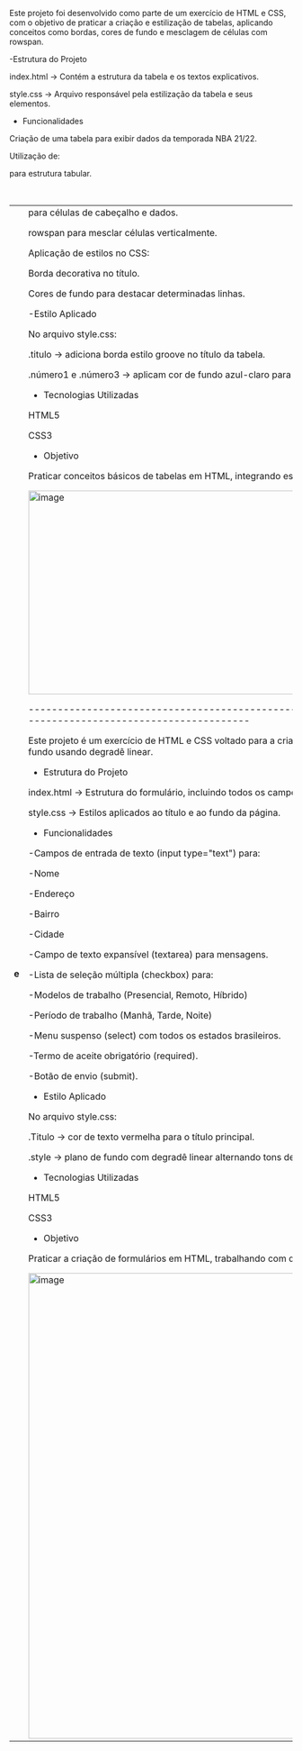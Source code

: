 Este projeto foi desenvolvido como parte de um exercício de HTML e CSS, com o objetivo de praticar a criação e estilização de tabelas, aplicando conceitos como bordas, cores de fundo e mesclagem de células com rowspan.

-Estrutura do Projeto

index.html → Contém a estrutura da tabela e os textos explicativos.

style.css → Arquivo responsável pela estilização da tabela e seus elementos.

- Funcionalidades

Criação de uma tabela para exibir dados da temporada NBA 21/22.

Utilização de:

<table> para estrutura tabular.

<caption> para título da tabela.

<th> e <td> para células de cabeçalho e dados.

rowspan para mesclar células verticalmente.

Aplicação de estilos no CSS:

Borda decorativa no título.

Cores de fundo para destacar determinadas linhas.

-Estilo Aplicado

No arquivo style.css:

.titulo → adiciona borda estilo groove no título da tabela.

.número1 e .número3 → aplicam cor de fundo azul-claro para destacar as posições.

- Tecnologias Utilizadas

HTML5

CSS3

- Objetivo

Praticar conceitos básicos de tabelas em HTML, integrando estilos CSS para melhorar a apresentação dos dados.

<img width="663" height="362" alt="image" src="https://github.com/user-attachments/assets/920ce5c8-f2f8-4a25-b72e-1b7340aade59" />

-------------------------------------------------------------------Projeto: Formulário de Inscrição---------------------------------------------------------------------------

Este projeto é um exercício de HTML e CSS voltado para a criação de um formulário completo com campos de texto, áreas de seleção, caixas de verificação e estilização de fundo usando degradê linear.

- Estrutura do Projeto

index.html → Estrutura do formulário, incluindo todos os campos e opções.

style.css → Estilos aplicados ao título e ao fundo da página.

- Funcionalidades

-Campos de entrada de texto (input type="text") para:

-Nome

-Endereço

-Bairro

-Cidade

-Campo de texto expansível (textarea) para mensagens.

-Lista de seleção múltipla (checkbox) para:

-Modelos de trabalho (Presencial, Remoto, Híbrido)

-Período de trabalho (Manhã, Tarde, Noite)

-Menu suspenso (select) com todos os estados brasileiros.

-Termo de aceite obrigatório (required).

-Botão de envio (submit).

- Estilo Aplicado

No arquivo style.css:

.Titulo → cor de texto vermelha para o título principal.

.style → plano de fundo com degradê linear alternando tons de verde e branco, criando um efeito suave.

- Tecnologias Utilizadas

HTML5

CSS3

- Objetivo

Praticar a criação de formulários em HTML, trabalhando com diferentes tipos de campos e aprimorando a apresentação visual através do CSS.

<img width="1322" height="827" alt="image" src="https://github.com/user-attachments/assets/6971c672-0c4a-4c0c-bb65-cdd71c67a360" />

